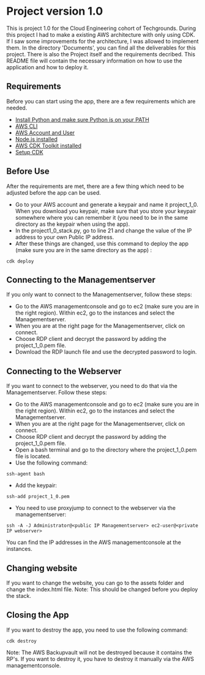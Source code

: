# Project version 1.0
This is project 1.0 for the Cloud Engineering cohort of Techgrounds. During this project I had to make a existing AWS architecture with only using CDK. If I saw some improvements for the architecture, I was allowed to implement them. In the directory 'Documents', you can find all the deliverables for this project. There is also the Project itself and the requirements decribed. This README file will contain the necessary information on how to use the application and how to deploy it. 

## Requirements
Before you can start using the app, there are a few requirements which are needed.

- [Install Python and make sure Python is on your PATH](https://cdkworkshop.com/15-prerequisites/600-python.html)
- [AWS CLI](https://docs.aws.amazon.com/cli/v1/userguide/install-windows.html#install-msi-on-windows)
- [AWS Account and User](https://cdkworkshop.com/15-prerequisites/200-account.html)
- [Node.js installed](https://cdkworkshop.com/15-prerequisites/300-nodejs.html)
- [AWS CDK Toolkit installed](https://cdkworkshop.com/15-prerequisites/500-toolkit.html)
- [Setup CDK](https://cdkworkshop.com/30-python/20-create-project.html) 

## Before Use
After the requirements are met, there are a few thing which need to be adjusted before the app can be used.

- Go to your AWS account and generate a keypair and name it project_1_0. When you download you keypair, make sure that you store your keypair somewhere where you can remember it (you need to be in the same directory as the keypair when using the app). 
- In the project1_0_stack.py, go to line 21 and change the value of the IP address to your own Public IP address.  
- After these things are changed, use this command to deploy the app (make sure you are in the same directory as the app) : 
```
cdk deploy
```

## Connecting to the Managementserver
If you only want to connect to the Managementserver, follow these steps:

- Go to the AWS managementconsole and go to ec2 (make sure you are in the right region). Within ec2, go to the instances and select the Managementserver.
- When you are at the right page for the Managementserver, click on connect.
- Choose RDP client and decrypt the password by adding the project_1_0.pem file. 
- Download the RDP launch file and use the decrypted password to login.

## Connecting to the Webserver
If you want to connect to the webserver, you need to do that via the Managementserver. Follow these steps:

- Go to the AWS managementconsole and go to ec2 (make sure you are in the right region). Within ec2, go to the instances and select the Managementserver.
- When you are at the right page for the Managementserver, click on connect.
- Choose RDP client and decrypt the password by adding the project_1_0.pem file. 
- Open a bash terminal and go to the directory where the project_1_0.pem file is located.
- Use the following command:

```
ssh-agent bash
```
- Add the keypair:

```
ssh-add project_1_0.pem
```
- You need to use proxyjump to connect to the webserver via the managementserver:
```
ssh -A -J Administrator@<public IP Managementserver> ec2-user@<private IP webserver>
```
You can find the IP addresses in the AWS managementconsole at the instances.

## Changing website
If you want to change the website, you can go to the assets folder and change the index.html file. Note: This should be changed before you deploy the stack. 

## Closing the App
If you want to destroy the app, you need to use the following command:
```
cdk destroy
```
Note: The AWS Backupvault will not be destroyed because it contains the RP's. If you want to destroy it, you have to destroy it manually via the AWS managementconsole. 

